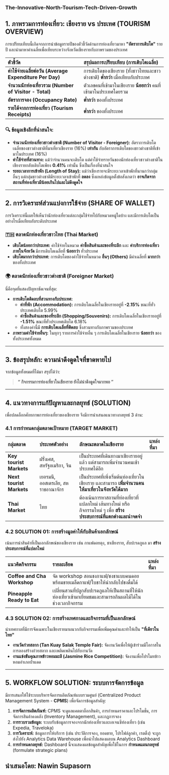 ### The-Innovative-North-Tourism-Tech-Driven-Growth


## 1. ภาพรวมการท่องเที่ยว: เชียงราย vs ประเทศ (TOURISM OVERVIEW)

การเปรียบเทียบนี้เกิดจากการนำข้อมูลรายปีของตัวชี้วัดด้านการท่องเที่ยวมาหา **"อัตราการเติบโต"** รายปี และนำมาหาค่าเฉลี่ยเพื่อเทียบระหว่างจังหวัดเชียงรายกับภาพรวมของประเทศ

| ตัวชี้วัด | สรุปผลการเปรียบเทียบ (การเติบโตเฉลี่ย) | 
| :--- | :--- |
| **ค่าใช้จ่ายเฉลี่ยต่อวัน (Average Expenditure Per Day)** | การเติบโตของเชียงราย (ทั้งชาวไทยและชาวต่างชาติ) **ต่ำกว่า** เมื่อเทียบกับประเทศ |
| **จำนวนนักท่องเที่ยวรวม (Number of Visitor - Total)** | ตัวเลขคนที่เข้ามาในเชียงราย **น้อยกว่า** คนที่เข้ามาในประเทศโดยรวม |
| **อัตราการจอง (Occupancy Rate)** | **ต่ำกว่า** ของทั้งประเทศ |
| **รายได้จากการท่องเที่ยว (Tourism Receipts)** | **ต่ำกว่า** ของทั้งประเทศ |

### 🔍 ข้อมูลเชิงลึกที่น่าสนใจ:

*   **จำนวนนักท่องเที่ยวชาวต่างชาติ (Number of Visitor - Foreigner):** อัตราการเติบโตเฉลี่ยของชาวต่างชาติที่มาเที่ยวเชียงราย (16%) **เท่ากัน** กับอัตราการเติบโตของชาวต่างชาติที่เข้ามาในประเทศ (16%)
*   **ค่าใช้จ่ายที่สวนทาง:** แม้ว่าจำนวนคนจะเติบโต แต่ค่าใช้จ่ายรายวันของนักท่องเที่ยวชาวต่างชาติในเชียงรายกลับเติบโตเพียง **0.41%** เท่านั้น ซึ่งเป็นเรื่องที่น่าสนใจ
*   **ระยะเวลาการเข้าพัก (Length of Stay):** แม้ว่าเชียงรายจะมีระยะเวลาเข้าพักที่นานกว่ากลุ่มอื่นๆ แต่กลุ่มชาวต่างชาติมีระยะเวลาเข้าพักที่ **ลดลง** ซึ่งแหล่งข้อมูลตั้งข้อสังเกตว่า **อาจเกิดจากสถานที่ท่องเที่ยวมีน้อยเกินไปและไม่ดึงดูดใจ**

---

## 2. การวิเคราะห์ส่วนแบ่งการใช้จ่าย (SHARE OF WALLET)

การวิเคราะห์นี้เผยให้เห็นว่านักท่องเที่ยวแต่ละกลุ่มใช้จ่ายไปกับหมวดหมู่ใดบ้าง และมีการเติบโตเป็นอย่างไรเมื่อเทียบกับระดับประเทศ

### 🇹🇭 ตลาดนักท่องเที่ยวชาวไทย (Thai Market)

*   **เติบโตน้อยกว่าประเทศ:** ค่าใช้จ่ายในหมวด **ค่าซื้อสินค้าและของที่ระลึก** และ **ค่าบริการท่องเที่ยวภายในจังหวัด** มีการเติบโตเฉลี่ยที่ **น้อยกว่า** ทั่วประเทศ
*   **เติบโตมากกว่าประเทศ:** การเติบโตของค่าใช้จ่ายในหมวด **อื่นๆ (Others)** มีค่าเฉลี่ยที่ **มากกว่า** ของทั้งประเทศ

### 🌍 ตลาดนักท่องเที่ยวชาวต่างชาติ (Foreigner Market)

นี่คือจุดที่แสดงปัญหาชัดเจนที่สุด:

*   **การเติบโตติดลบที่สวนทางกับประเทศ:**
    *   **ค่าที่พัก (Accommodation):** การเติบโตเฉลี่ยในเชียงรายอยู่ที่ **-2.15%** ขณะที่ทั่วประเทศเติบโต 5.99%
    *   **ค่าซื้อสินค้าและของที่ระลึก (Shopping/Souvenirs):** การเติบโตเฉลี่ยในเชียงรายอยู่ที่ **-1.51%** ขณะที่ทั่วประเทศเติบโต 6.18%
    *   ทั้งสองค่านี้มี **การเติบโตเฉลี่ยที่ติดลบ** ซึ่งสวนทางกับภาพรวมของประเทศ
*   **ภาพรวมค่าใช้จ่ายอื่นๆ:** ในทุกๆ รายการค่าใช้จ่ายอื่น ๆ การเติบโตเฉลี่ยในเชียงราย **น้อยกว่า** ของทั้งประเทศทั้งหมด

---

## 3. ข้อสรุปหลัก: ความน่าดึงดูดใจที่ขาดหายไป

จากข้อมูลทั้งหมดที่ได้มา สรุปได้ว่า:

> **“ กิจกรรมการท่องเที่ยวในเชียงราย ยังไม่น่าดึงดูดใจมากพอ ”**

---

## 4. แนวทางการแก้ปัญหาและกลยุทธ์ (SOLUTION)

เพื่อปลดล็อกศักยภาพการท่องเที่ยวของเชียงราย จึงมีการนำเสนอแนวทางกลยุทธ์ 3 ด้าน:

### 4.1 การกำหนดกลุ่มตลาดเป้าหมาย (TARGET MARKET)

| กลุ่มตลาด | ประเทศตัวอย่าง | ลักษณะตลาดในเชียงราย | แหล่งที่มา |
| :--- | :--- | :--- | :--- |
| **Key tourist Markets** | ฝรั่งเศส, สหรัฐอเมริกา, จีน | เป็นประเทศที่เดินทางมาเชียงรายอยู่แล้ว แต่สามารถเพิ่มจำนวนคนเข้าประเทศได้อีก | |
| **Next tourist Markets** | เยอรมนี, ออสเตรเลีย, สหราชอาณาจักร | เป็นประเทศที่เพิ่งเริ่มต้นท่องเที่ยวในเชียงราย และสามารถ **เพิ่มจำนวนคนให้มาเที่ยวในจังหวัดได้มาก** | |
| **Thai Market** | ไทย | ต้องเน้นการหาสถานที่ท่องเที่ยวที่แปลกใหม่ เส้นทางใหม่ หรือกิจกรรมใหม่ ๆ เพื่อ **สร้างประสบการณ์ที่แตกต่างและน่าจดจำ** | |

### 4.2 SOLUTION 01: การสร้างมูลค่าให้กับสินค้าเอกลักษณ์

เน้นการนำสินค้าที่เป็นเอกลักษณ์ของเชียงราย เช่น กาแฟดอยตุง, ชาเชียงราย, สับปะรดภูแล มา **สร้างประสบการณ์ที่แปลกใหม่**

| แนวคิดกิจกรรม | รายละเอียด | แหล่งที่มา |
| :--- | :--- | :--- |
| **Coffee and Cha Workshop** | จัด workshop สอนชงกาแฟ/ชงชาแบบคนดอย พร้อมขายเมล็ดกาแฟ/ใบชาให้นำกลับไปชงดื่มได้ | |
| **Pineapple Ready to Eat** | เปลี่ยนสวนที่ปลูกสับปะรดภูแลให้เป็นสถานที่ให้นักท่องเที่ยวเข้ามาเยี่ยมชมและสามารถกินผลไม้ได้ในช่วงเวลากิจกรรม | |

### 4.3 SOLUTION 02: การสร้างเทศกาลและกิจกรรมที่เป็นเอกลักษณ์

นำเทศกาลที่มีการจัดเฉพาะในเชียงรายมาผนวกกับกิจกรรมเพื่อเพิ่มคุณค่าและทำให้เป็น **"ที่เดียวในไทย"**

*   **งานวัดก๋วยสลาก (Tan Kuay Salak Temple Fair):** จัดงานวัดเพื่อให้ผู้เข้าร่วมมีโอกาสในการลองสร้างก๋วยสลาก และเพลิดเพลินไปกับงานวัด
*   **งานแข่งขันคุณภาพข้าวหอมมะลิ (Jasmine Rice Competition):** จัดงานเพื่อโปรโมทข้าวหอมอำเภอป่าแดด

---

## 5. WORKFLOW SOLUTION: ระบบการจัดการข้อมูล

มีการเสนอให้ใช้ระบบบริหารจัดการผลิตภัณฑ์แบบรวมศูนย์ (Centralized Product Management System - **CPMS**) เพื่อจัดการข้อมูลสำคัญ:

1.  **การจัดการผลิตภัณฑ์:** CPMS จะดูแลแคตตาล็อกสินค้า, การกำหนดราคาและโปรโมชั่น, การจัดการสินค้าคงคลัง (Inventory Management), และกฎการจอง
2.  **การรวบรวมข้อมูล:** ระบบรับข้อมูลการจองจากนักท่องเที่ยวและเอเจนซีท่องเที่ยว (เช่น Expedia, Traveloka)
3.  **การวิเคราะห์:** ข้อมูลการให้บริการ (เช่น ประวัติการจอง, ยอดขาย, โปรไฟล์ลูกค้า, เรตติ้ง) จะถูกส่งไปยัง Analytics Data Warehouse เพื่อนำไปแสดงผลบน Analytics Dashboard
4.  **การกำหนดกลยุทธ์:** Dashboard นี้จะแสดงผลข้อมูลสำคัญเพื่อใช้ในการ **กำหนดแผนกลยุทธ์** (formulate strategic plans)

**นำเสนอโดย:** Nawin Supasorn
---
